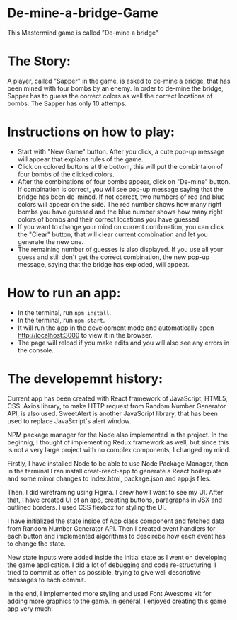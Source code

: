 # De-mine-a-bridge-Game

This Mastermind game is called "De-mine a bridge"

# The Story:

A player, called "Sapper" in the game, is asked to de-mine a bridge, that has been mined with four bombs by an enemy. In order to de-mine the bridge, Sapper has to guess the correct colors as well the correct locations of bombs. The Sapper has only 10 attemps.

# Instructions on how to play:

- Start with "New Game" button. After you click, a cute pop-up message will appear that explains rules of the game.
- Click on colored buttons at the bottom, this will put the combintaion of four bombs of the clicked colors.
- After the combinations of four bombs appear, click on "De-mine" button. If combination is correct, you will see pop-up message saying that the bridge has been de-mined. If not correct, two numbers of red and blue colors will appear on the side. The red number shows how many right bombs you have guessed and the blue number shows how many right colors of bombs and their correct locations you have guessed.
- If you want to change your mind on current combination, you can click the "Clear" button, that will clear current combination and let you generate the new one.
- The remaining number of guesses is also displayed. If you use all your guess and still don't get the correct combination, the new pop-up message, saying that the bridge has exploded, will appear.

# How to run an app:

- In the terminal, run `npm install`.
- In the terminal, run `npm start`.
- It will run the app in the development mode and automatically open [http://localhost:3000](http://localhost:3000) to view it in the browser.
- The page will reload if you make edits and you will also see any errors in the console.

# The developemnt history:

Current app has been created with React framework of JavaScript, HTML5, CSS. Axios library, to make HTTP request from Random Number Generator API, is also used. SweetAlert is another JavaScript library, that has been used to replace JavaScript's alert window.

NPM package manager for the Node also implemented in the project. In the beginnig, I thought of implementing Redux framework as well, but since this is not a very large project with no complex components, I changed my mind.

Firstly, I have installed Node to be able to use Node Package Manager, then in the terminal I ran install creat-react-app to generate a React boilerplate and some minor changes to index.html, package.json and app.js files.

Then, I did wireframing using Figma. I drew how I want to see my UI. After that, I have created UI of an app, creating buttons, paragraphs in JSX and outlined borders. I used CSS flexbox for styling the UI.

I have initialized the state inside of App class component and fetched data from Random Number Generator API. Then I created event handlers for each button and implemented algorithms to descirebe how each event has to change the state.

New state inputs were added inside the initial state as I went on developing the game application. I did a lot of debugging and code re-structuring. I tried to commit as often as possible, trying to give well descriptive messages to each commit.

In the end, I implemented more styling and used Font Awesome kit for adding more graphics to the game. In general, I enjoyed creating this game app very much!

